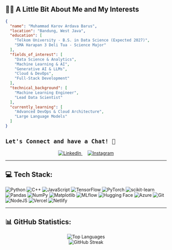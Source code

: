 ## 👨‍💻 A Little Bit About Me and My Interests

```json
{
  "name": "Muhammad Karov Ardava Barus",
  "location": "Bandung, West Java",
  "education": [
    "Telkom University - B.S. in Data Science (Expected 2027)",
    "SMA Harapan 3 Deli Tua - Science Major"
  ],
  "fields_of_interest": [
    "Data Science & Analytics",
    "Machine Learning & AI",
    "Generative AI & LLMs",
    "Cloud & DevOps",
    "Full-Stack Development"
  ],
  "technical_background": [
    "Machine Learning Engineer",
    "Lead Data Scientist"
  ],
  "currently_learning": [
    "Advanced DevOps & Cloud Architecture",
    "Large Language Models"
  ]
}
```
## `Let's Connect and have a Chat! 💬`

<p align="center">
  <a href="https://linkedin.com/in/muhammad-karov-ardava-barus-27b000223">
    <img src="https://img.shields.io/badge/LinkedIn-0077B5?style=for-the-badge&logo=linkedin&logoColor=white" alt="LinkedIn"/>
  </a>
  &nbsp;&nbsp;&nbsp;
  <a href="https://www.instagram.com/rdavaa_/">
    <img src="https://img.shields.io/badge/Instagram-E4405F?style=for-the-badge&logo=instagram&logoColor=white" alt="Instagram"/>
  </a>
</p>

</div>



---

## 💻 Tech Stack:

![Python](https://img.shields.io/badge/python-3670A0?style=for-the-badge&logo=python&logoColor=ffdd54) ![C++](https://img.shields.io/badge/c++-%2300599C.svg?style=for-the-badge&logo=c%2B%2B&logoColor=white) ![JavaScript](https://img.shields.io/badge/javascript-%23323330.svg?style=for-the-badge&logo=javascript&logoColor=%23F7DF1E) ![TensorFlow](https://img.shields.io/badge/TensorFlow-%23FF6F00.svg?style=for-the-badge&logo=TensorFlow&logoColor=white) ![PyTorch](https://img.shields.io/badge/PyTorch-%23EE4C2C.svg?style=for-the-badge&logo=PyTorch&logoColor=white) ![scikit-learn](https://img.shields.io/badge/scikit--learn-%23F7931E.svg?style=for-the-badge&logo=scikit-learn&logoColor=white) ![Pandas](https://img.shields.io/badge/pandas-%23150458.svg?style=for-the-badge&logo=pandas&logoColor=white) ![NumPy](https://img.shields.io/badge/numpy-%23013243.svg?style=for-the-badge&logo=numpy&logoColor=white) ![Matplotlib](https://img.shields.io/badge/Matplotlib-%23ffffff.svg?style=for-the-badge&logo=Matplotlib&logoColor=black) ![MLflow](https://img.shields.io/badge/mlflow-%23d9ead3.svg?style=for-the-badge&logo=numpy&logoColor=blue) ![Hugging Face](https://img.shields.io/badge/%F0%9F%A4%97%20Hugging%20Face-Transformers-blue?style=for-the-badge) ![Azure](https://img.shields.io/badge/azure-%230072C6.svg?style=for-the-badge&logo=microsoftazure&logoColor=white) ![Git](https://img.shields.io/badge/git-%23F05033.svg?style=for-the-badge&logo=git&logoColor=white) ![NodeJS](https://img.shields.io/badge/node.js-6DA55F?style=for-the-badge&logo=node.js&logoColor=white) ![Vercel](https://img.shields.io/badge/vercel-%23000000.svg?style=for-the-badge&logo=vercel&logoColor=white) ![Netlify](https://img.shields.io/badge/netlify-%23000000.svg?style=for-the-badge&logo=netlify&logoColor=#00C7B7)

---

## 📊 GitHub Statistics:

<div align="center">

<img src="https://github-readme-stats.vercel.app/api/top-langs/?username=Ardavaa&theme=tokyonight&show_icons=true&hide_border=true&layout=compact" alt="Top Languages" /> 

<br/>

<img src="https://github-readme-streak-stats.herokuapp.com/?user=Ardavaa&theme=tokyonight&hide_border=true" alt="GitHub Streak" />

</div>
